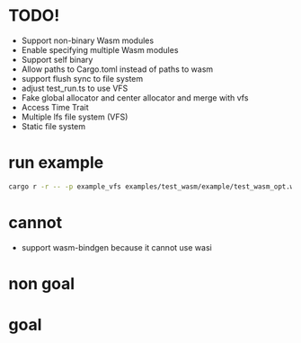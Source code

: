 # TODO!
- Support non-binary Wasm modules
- Enable specifying multiple Wasm modules
- Support self binary
- Allow paths to Cargo.toml instead of paths to wasm
- support flush sync to file system
- adjust test_run.ts to use VFS
- Fake global allocator and center allocator and merge with vfs
- Access Time Trait
- Multiple lfs file system (VFS)
- Static file system

# run example
```bash
cargo r -r -- -p example_vfs examples/test_wasm/example/test_wasm_opt.wasm
```

# cannot
- support wasm-bindgen
  because it cannot use wasi

# non goal

# goal
